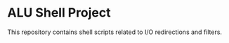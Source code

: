 # ALU Shell Project
This repository contains shell scripts related to I/O redirections and filters.
